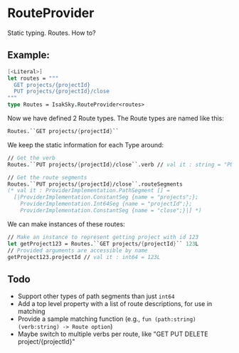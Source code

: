 # RouteProvider

Static typing. Routes. How to?

## Example: 
``` Fsharp
[<Literal>]
let routes = """
  GET projects/{projectId}
  PUT projects/{projectId}/close  
"""
type Routes = IsakSky.RouteProvider<routes>
```
Now we have defined 2 Route types. The Route types are named like this:

``` Fsharp
Routes.``GET projects/{projectId}``
```
We keep the static information for each Type around:
``` Fsharp
// Get the verb
Routes.``PUT projects/{projectId}/close``.verb // val it : string = "PUT"
```
``` Fsharp
// Get the route segments
Routes.``PUT projects/{projectId}/close``.routeSegments 
(* val it : ProviderImplementation.PathSegment [] =
  [|ProviderImplementation.ConstantSeg {name = "projects";};
    ProviderImplementation.Int64Seg {name = "projectId";};
    ProviderImplementation.ConstantSeg {name = "close";}|] *)
```
We can make instances of these routes:
``` Fsharp
// Make an instance to represent getting project with id 123
let getProject123 = Routes.``GET projects/{projectId}`` 123L
// Provided arguments are accessible by name
getProject123.projectId // val it : int64 = 123L
```

## Todo
- Support other types of path segments than just ```int64```
- Add a top level property with a list of route descriptions, for use in matching
- Provide a sample matching function (e.g., ```fun (path:string) (verb:string) -> Route option```)
- Maybe switch to multiple verbs per route, like "GET PUT DELETE project/{projectId}"

